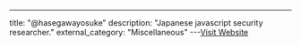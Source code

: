 ---
title: "@hasegawayosuke"
description: "Japanese javascript security researcher."
external_category: "Miscellaneous"
---[Visit Website](https://twitter.com/hasegawayosuke)

